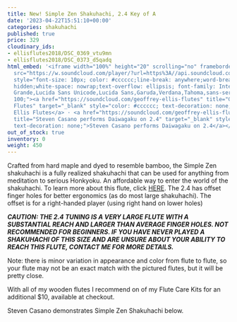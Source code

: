 ```yaml
---
title: New! Simple Zen Shakuhachi, 2.4 Key of A
date: '2023-04-22T15:51:10+00:00'
categories: shakuhachi
published: true
price: 329
cloudinary_ids:
- ellisflutes2018/DSC_0369_vtu9mn
- ellisflutes2018/DSC_0373_d5qadq
html_embed: '<iframe width="100%" height="20" scrolling="no" frameborder="no" allow="autoplay"
  src="https://w.soundcloud.com/player/?url=https%3A//api.soundcloud.com/tracks/1471467844&color=%23ff5500&inverse=false&auto_play=false&show_user=true"></iframe><div
  style="font-size: 10px; color: #cccccc;line-break: anywhere;word-break: normal;overflow:
  hidden;white-space: nowrap;text-overflow: ellipsis; font-family: Interstate,Lucida
  Grande,Lucida Sans Unicode,Lucida Sans,Garuda,Verdana,Tahoma,sans-serif;font-weight:
  100;"><a href="https://soundcloud.com/geoffrey-ellis-flutes" title="Geoffrey Ellis
  Flutes" target="_blank" style="color: #cccccc; text-decoration: none;">Geoffrey
  Ellis Flutes</a> · <a href="https://soundcloud.com/geoffrey-ellis-flutes/steven-casano-plays-daiwagaku-on-24"
  title="Steven Casano performs Daiwagaku on 2.4" target="_blank" style="color: #cccccc;
  text-decoration: none;">Steven Casano performs Daiwagaku on 2.4</a></div>'
out_of_stock: true
inventory: 0
weight: 450
---
```


Crafted from hard maple and dyed to resemble bamboo, the Simple Zen shakuhachi is a fully realized shakuhachi that can be used for anything from meditation to serious Honkyoku.  An affordable way to enter the world of the shakuhachi.  To learn more about this flute, click [HERE](https://www.ellisflutes.com/world-flutes/shakuhachi).  The 2.4 has offset finger holes for better ergonomics (as do most large shakuhachi).  The offset is for a right-handed player (using right hand on lower holes)

***CAUTION: THE 2.4 TUNING IS A VERY LARGE FLUTE WITH A SUBSTANTIAL REACH AND LARGER THAN AVERAGE FINGER HOLES.  NOT RECOMMENDED FOR BEGINNERS.  IF YOU HAVE NEVER PLAYED A SHAKUHACHI OF THIS SIZE AND ARE UNSURE ABOUT YOUR ABILITY TO REACH THIS FLUTE, CONTACT ME FOR MORE DETAILS.***

Note: there is minor variation in appearance and color from flute to flute, so your flute may not be an exact match with the pictured flutes, but it will be pretty close.

With all of my wooden flutes I recommend on of my Flute Care Kits for an additional $10, available at checkout.

Steven Casano demonstrates Simple Zen Shakuhachi below. 

